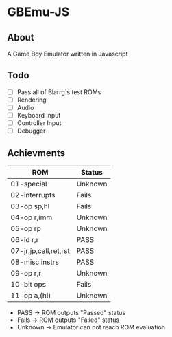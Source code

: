 # GBEmu-JS

## About
A Game Boy Emulator written in Javascript

## Todo
- [ ] Pass all of Blarrg's test ROMs
- [ ] Rendering
- [ ] Audio
- [ ] Keyboard Input
- [ ] Controller Input
- [ ] Debugger 

## Achievments

| ROM  | Status  | 
|----------------------|---------|
|01-special| Unknown |
|02-interrupts| Fails   |
|03-op sp,hl| Fails   |
|04-op r,imm| Unknown |
|05-op rp| Unknown |
|06-ld r,r| PASS    |
|07-jr,jp,call,ret,rst | PASS    |
|08-misc instrs| PASS    |
|09-op r,r| Unknown |
|10-bit ops| Fails   |
|11-op a,(hl)| Unknown |

- PASS -> ROM outputs "Passed" status
- Fails -> ROM outputs "Failed" status
- Unknown -> Emulator can not reach ROM evaluation